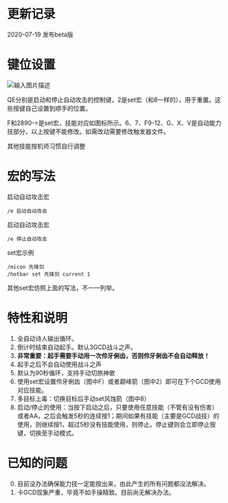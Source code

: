 # 更新记录
2020-07-19 
发布beta版
# 键位设置
![输入图片描述](https://uploader.shimo.im/f/bCE3uPMw7fQxvtsq.png!thumbnail)

QE分别是启动和停止自动攻击的控制键，2是set宏（和8一样的），用于重置。这些按键自己设置到顺手的位置。

F和2890-=是set宏，技能对应如图标所示。6、7、F9-12、G、X、V是自动能力技部分，以上按键不能修改。如需改动需要修改触发器文件。

其他技能按机师习惯自行调整

# 宏的写法
    
启动自动攻击宏

    /e 启动自动攻击

启动自动攻击宏

    /e 停止自动攻击


set宏示例

    /micon 先锋剑
    /hotbar set 先锋剑 current 1

其他set宏仿照上面的写法，不一一列举。

# 特性和说明
    
1. 全自动诗人输出循环。
2. 倒计时结束自动起手。默认3GCD战斗之声。
3. **非常重要：起手需要手动用一次伶牙俐齿，否则伶牙俐齿不会自动释放！**
4. 起手之后不会自动使用战斗之声
5. 默认为90秒循环，支持手动切旅神歌
6. 使用set宏设置伶牙俐齿（图中F）或者巅峰箭（图中2）即可在下个GCD使用对应技能。
7. 多目标上毒：切换目标后手动set风蚀箭（图中8）
8.  启动/停止的使用：当按下启动之后，只要使用任意技能（不管有没有伤害）或者AA，之后会触发5秒的连续按1；期间如果有技能（主要是GCD战技）的使用，则继续按1，超过5秒没有技能使用，则停止。停止键则会立即停止按键，切换至手动模式。


# 已知的问题
0. 目前没办法确保能力技一定能按出来，由此产生的所有问题都没法解决。
1. 卡GCD现象严重，毕竟不如手操精致。目前尚无解决办法。